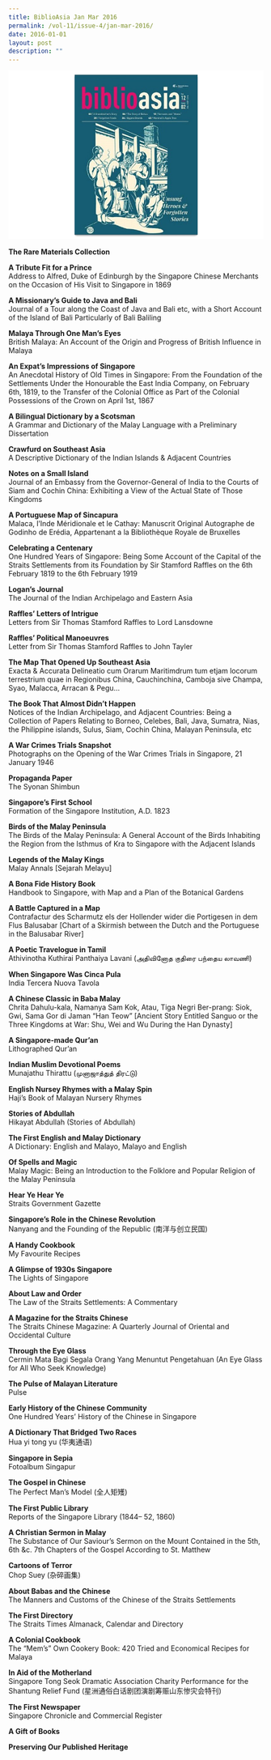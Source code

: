 ```yaml
---
title: BiblioAsia Jan Mar 2016
permalink: /vol-11/issue-4/jan-mar-2016/
date: 2016-01-01
layout: post
description: ""
---
```

![Alt text for image on Isomer site](/images/vol-11-issue-4/ba04-16.png)

**The Rare Materials Collection**

**A Tribute Fit for a Prince**<br>
Address to Alfred, Duke of Edinburgh by the Singapore Chinese Merchants on the Occasion of His Visit to Singapore in 1869

**A Missionary’s Guide to Java and Bali**<br>
Journal of a Tour along the Coast of Java and Bali etc, with a Short Account of the Island of Bali Particularly of Bali Baliling

**Malaya Through One Man’s Eyes**<br>
British Malaya: An Account of the Origin and Progress of British Influence in Malaya

**An Expat’s Impressions of Singapore**<br>
An Anecdotal History of Old Times in Singapore: From the Foundation of the Settlements Under the Honourable the East India Company, on February 6th, 1819, to the Transfer of the Colonial Office as Part of the Colonial Possessions of the Crown on April 1st, 1867

**A Bilingual Dictionary by a Scotsman**<br>
A Grammar and Dictionary of the Malay Language with a Preliminary Dissertation

**Crawfurd on Southeast Asia**<br>
A Descriptive Dictionary of the Indian Islands & Adjacent Countries

**Notes on a Small Island**<br>
Journal of an Embassy from the Governor-General of India to the Courts of Siam and Cochin  China: Exhibiting a View of the Actual State of Those Kingdoms

**A Portuguese Map of Sincapura**<br>
Malaca, l’Inde Méridionale et le Cathay: Manuscrit Original Autographe de Godinho de Erédia, Appartenant a la Bibliothèque Royale de Bruxelles

**Celebrating a Centenary**<br>
One Hundred Years of Singapore: Being Some Account of the Capital of the Straits Settlements from its Foundation by Sir Stamford Raffles on the 6th February 1819 to the 6th February 1919

**Logan’s Journal**<br>
The Journal of the Indian Archipelago and Eastern Asia

**Raffles’ Letters of Intrigue**<br>
Letters from Sir Thomas Stamford Raffles to Lord Lansdowne

**Raffles’ Political Manoeuvres**<br>
Letter from Sir Thomas Stamford Raffles to John Tayler

**The Map That Opened Up Southeast Asia**<br>
Exacta & Accurata Delineatio cum Orarum Maritimdrum tum etjam locorum terrestrium quae in Regionibus China, Cauchinchina, Camboja sive Champa, Syao, Malacca, Arracan & Pegu…

**The Book That Almost Didn’t Happen**<br>
Notices of the Indian Archipelago, and Adjacent Countries: Being a Collection of Papers Relating to Borneo, Celebes, Bali, Java, Sumatra, Nias, the Philippine islands, Sulus, Siam, Cochin China, Malayan Peninsula, etc

**A War Crimes Trials Snapshot**<br>
Photographs on the Opening of the War Crimes Trials in Singapore, 21 January 1946

**Propaganda Paper**<br>
The Syonan Shimbun

**Singapore’s First School**<br>
Formation of the Singapore Institution, A.D. 1823

**Birds of the Malay Peninsula**<br>
The Birds of the Malay Peninsula: A General Account of the Birds Inhabiting the Region from the Isthmus of Kra to Singapore with the Adjacent Islands

**Legends of the Malay Kings**<br>
Malay Annals [Sejarah Melayu]

**A Bona Fide History Book**<br>
Handbook to Singapore, with Map and a Plan of the Botanical Gardens

**A Battle Captured in a Map**<br>
Contrafactur des Scharmutz els der Hollender wider die Portigesen in dem Flus Balusabar [Chart of a Skirmish between the Dutch and the Portuguese in the Balusabar River]

**A Poetic Travelogue in Tamil**<br>
Athivinotha Kuthirai Panthaiya Lavani (அதிவினோத குதிரை பந்தைய லாவணி)

**When Singapore Was Cinca Pula**<br>
India Tercera Nuova Tavola

**A Chinese Classic in Baba Malay**<br>
Chrita Dahulu-kala, Namanya Sam Kok, Atau, Tiga Negri Ber-prang: Siok, Gwi, Sama Gor di Jaman “Han Teow” [Ancient Story Entitled Sanguo or the Three Kingdoms at War: Shu, Wei and Wu During the Han Dynasty]

**A Singapore-made Qur’an**<br>
Lithographed Qur’an

**Indian Muslim Devotional Poems**<br>
Munajathu Thirattu (முனாஜாத்துத் திரட்டு)

**English Nursey Rhymes with a Malay Spin**<br>
Haji’s Book of Malayan Nursery Rhymes

**Stories of Abdullah**<br>
Hikayat Abdullah (Stories of Abdullah)

**The First English and Malay Dictionary**<br>
A Dictionary: English and Malayo, Malayo and English

**Of Spells and Magic**<br>
Malay Magic: Being an Introduction to the Folklore and Popular Religion of the Malay Peninsula

**Hear Ye Hear Ye**<br>
Straits Government Gazette

**Singapore’s Role in the Chinese Revolution**<br>
Nanyang and the Founding of the Republic (南洋与创立民国)

**A Handy Cookbook**<br>
My Favourite Recipes

**A Glimpse of 1930s Singapore**<br>
The Lights of Singapore

**About Law and Order**<br>
The Law of the Straits Settlements: A Commentary

**A Magazine for the Straits Chinese**<br>
The Straits Chinese Magazine: A Quarterly Journal of Oriental and Occidental Culture

**Through the Eye Glass**<br>
Cermin Mata Bagi Segala Orang Yang Menuntut Pengetahuan (An Eye Glass for All Who Seek Knowledge)

**The Pulse of Malayan Literature**<br>
Pulse

**Early History of the Chinese Community**<br>
One Hundred Years’ History of the Chinese in Singapore

**A Dictionary That Bridged Two Races**<br>
Hua yi tong yu (华夷通语)

**Singapore in Sepia**<br>
Fotoalbum Singapur

**The Gospel in Chinese**<br>
The Perfect Man’s Model (全人矩矱)

**The First Public Library**<br>
Reports of the Singapore Library (1844– 52, 1860)

**A Christian Sermon in Malay**<br>
The Substance of Our Saviour’s Sermon on the Mount Contained in the 5th, 6th &c. 7th Chapters of the Gospel According to St. Matthew

**Cartoons of Terror**<br>
Chop Suey (杂碎画集)

**About Babas and the Chinese**<br>
The Manners and Customs of the Chinese of the Straits Settlements

**The First Directory**<br>
The Straits Times Almanack, Calendar and Directory

**A Colonial Cookbook**<br>
The “Mem’s” Own Cookery Book: 420 Tried and Economical Recipes for Malaya

**In Aid of the Motherland**<br>
Singapore Tong Seok Dramatic Association Charity Performance for the Shantung Relief Fund (星洲通俗白话剧团演剧筹赈山东惨灾会特刊)

**The First Newspaper**<br>
Singapore Chronicle and Commercial Register

**A Gift of Books**

**Preserving Our Published Heritage**